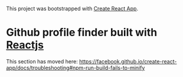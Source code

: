 This project was bootstrapped with [Create React App](https://github.com/facebook/create-react-app).

# Github profile finder built with [Reactjs](https://reactjs.org/)

This section has moved here: https://facebook.github.io/create-react-app/docs/troubleshooting#npm-run-build-fails-to-minify
